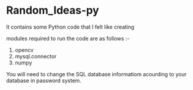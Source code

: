# Random_Ideas-py
It contains some Python code that I felt like creating

modules required to run the code are as follows :-
  1. opencv
  2. mysql.connector
  3. numpy

You will need to change the SQL database informatiom acourding to your database in password system.
